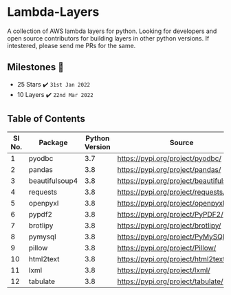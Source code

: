 # Lambda-Layers

A collection of AWS lambda layers for python. Looking for developers and open source contributors for building layers in other python versions. If intestered, please send me PRs for the same.

## Milestones :triangular_flag_on_post:
 - 25 Stars :heavy_check_mark: ```31st Jan 2022```
 - 10 Layers :heavy_check_mark: ```22nd Mar 2022```

## Table of Contents

| Sl No. |      Package      | Python Version |                   Source                   |                                                            Link                                                             |
|--------|-------------------|----------------|--------------------------------------------|-----------------------------------------------------------------------------------------------------------------------------|
|      1 |    pyodbc         |            3.7 | <https://pypi.org/project/pyodbc/>         | [Link](3.7/pyodbc-layer.zip)         |
|      2 |    pandas         |            3.8 | <https://pypi.org/project/pandas/>         | [Link](3.8/pandas-layer.zip)         |
|      3 |    beautifulsoup4 |            3.8 | <https://pypi.org/project/beautifulsoup4/> | [Link](3.8/beautifulsoup4-layer.zip) |
|      4 |    requests       |            3.8 | <https://pypi.org/project/requests/>       | [Link](3.8/requests-layer.zip)       |
|      5 |    openpyxl       |            3.8 | <https://pypi.org/project/openpyxl/>       | [Link](3.8/openpyxl-layer.zip)       |
|      6 |    pypdf2         |            3.8 | <https://pypi.org/project/PyPDF2/>         | [Link](3.8/pypdf2-layer.zip)         |
|      7 |    brotlipy       |            3.8 | <https://pypi.org/project/brotlipy/>       | [Link](3.8/brotlipy-layer.zip)       |
|      8 |    pymysql        |            3.8 | <https://pypi.org/project/PyMySQL/>        | [Link](3.8/pymysql-layer.zip)        |
|      9 |    pillow         |            3.8 | <https://pypi.org/project/Pillow/>         | [Link](3.8/pillow-layer.zip)         |
|     10 |    html2text      |            3.8 | <https://pypi.org/project/html2text/>      | [Link](3.8/html2text-layer.zip)      |
|     11 |    lxml           |            3.8 | <https://pypi.org/project/lxml/>           | [Link](3.8/lxml-layer.zip)           |
|     12 |    tabulate       |            3.8 | <https://pypi.org/project/tabulate/>       | [Link](3.8/tabulate-layer.zip)       |
